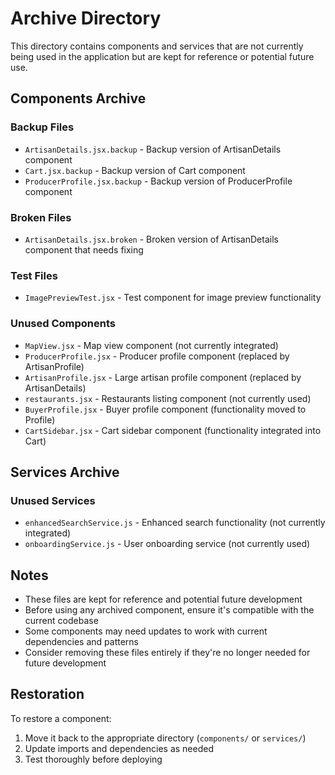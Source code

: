 # Archive Directory

This directory contains components and services that are not currently being used in the application but are kept for reference or potential future use.

## Components Archive

### Backup Files
- `ArtisanDetails.jsx.backup` - Backup version of ArtisanDetails component
- `Cart.jsx.backup` - Backup version of Cart component  
- `ProducerProfile.jsx.backup` - Backup version of ProducerProfile component

### Broken Files
- `ArtisanDetails.jsx.broken` - Broken version of ArtisanDetails component that needs fixing

### Test Files
- `ImagePreviewTest.jsx` - Test component for image preview functionality

### Unused Components
- `MapView.jsx` - Map view component (not currently integrated)
- `ProducerProfile.jsx` - Producer profile component (replaced by ArtisanProfile)
- `ArtisanProfile.jsx` - Large artisan profile component (replaced by ArtisanDetails)
- `restaurants.jsx` - Restaurants listing component (not currently used)
- `BuyerProfile.jsx` - Buyer profile component (functionality moved to Profile)
- `CartSidebar.jsx` - Cart sidebar component (functionality integrated into Cart)

## Services Archive

### Unused Services
- `enhancedSearchService.js` - Enhanced search functionality (not currently integrated)
- `onboardingService.js` - User onboarding service (not currently used)

## Notes

- These files are kept for reference and potential future development
- Before using any archived component, ensure it's compatible with the current codebase
- Some components may need updates to work with current dependencies and patterns
- Consider removing these files entirely if they're no longer needed for future development

## Restoration

To restore a component:
1. Move it back to the appropriate directory (`components/` or `services/`)
2. Update imports and dependencies as needed
3. Test thoroughly before deploying
